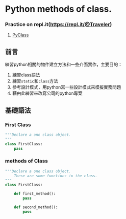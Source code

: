 # Python methods of class.

### Practice on repl.it(https://repl.it/@Traveler)
1. [PyClass](https://repl.it/@Traveler/PyClass)

## 前言
練習python相關的物件建立方法和一些介面實作，主要目的：
1. 練習class語法
2. 練習`static`和`class`方法
3. 參考設計模式，用python寫一些設計模式來模擬實務問題
4. 藉由此練習來改寫公司的python專案

## 基礎語法

### First Class
```python
"""Declare a one class object.
"""
class FirstClass:
    pass
```
### methods of Class
```python
"""Declare a one class object.
    These are some functions in the class.
"""
class FirstClass:

    def first_method():
        pass

    def second_method():
        pass
```